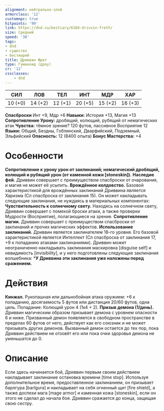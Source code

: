 ```yaml
---
alignment: нейтрально-злой
armorclass: '12'
customnpc: true
hitpoints: '99'
link: https://dnd.su/bestiary/6184-drivvin-freth/
size: Средний
speed: '30'
tags:
- dnd
- существо
- бестиарий
title: Дриввин Фрет
type: Гуманоид (дроу)
cr: '12'
cssclasses:
    - dnd
---
```



| СИЛ | ЛОВ | ТЕЛ | ИНТ | МДР | ХАР |
|---|---|---|---|---|---|
| 10 (+0) | 14 (+2) | 12 (+1) | 20 (+5) | 15 (+2) | 16 (+3) |
**Спасброски** Инт +9, Мдр +6
**Навыки:** История +13, Магия +13
**Сопротивление Урону:** дробящий, колющий, рубящий от немагических атак
**Чувства:** тёмное зрение? 120 футов, пассивное Восприятие 12
**Языки:** Общий, Бездны, Гоблинский, Дварфийский, Подземный, Эльфийский
**Опасность:** 12 (8400 опыта)
**Бонус Мастерства:** +4


# Особенности
**Сопротивление к урону урон от заклинаний; немагический дробящий, колющий и рубящий урон (от каменной кожи [stoneskin]).** 
**Наследие фей.** Дриввин совершает с преимуществом спасброски от очарования, и магия не может её усыпить.
**Врождённое колдовство.** Базовой характеристикой для врождённых заклинаний Дриввина является Харизма (Сл спасброска от заклинания 15). Он может накладывать следующие заклинания, не нуждаясь в материальных компонентах:
**Чувствительность к солнечному свету.** Находясь на солнечном свету, Дриввин совершает с помехой броски атаки, а также проверки Мудрости (Восприятие), полагающиеся на зрение.
**Сопротивление магии.** Дриввин совершает с преимуществом спасброски от заклинаний и прочих магических эффектов.
**Использование заклинаний.** Дриввин является заклинателем 18-го уровня. Его базовой характеристикой является Интеллект (Сл спасброска от заклинания 17, +9 к попаданию атаками заклинаниями). Дриввин может неограниченно накладывать заклинания маскировка [disguise self] и невидимость [invisibility], и у него подготовлены следующие заклинания волшебника:
***У Дриввина эти заклинания уже наложены перед сражением.** 


# Действия
**Кинжал.** Рукопашная или дальнобойная атака оружием: +6 к попаданию, досягаемость 5 футов или дистанция 20/60 футов, одна цель. Попадание: Колющий урон 4 (1к4 + 2).
**Призыв демона (1/день).** Дриввин магическим образом призывает демона с уровнем опасности 6 и ниже. Призванный демон появляется в свободном пространстве в пределах 60 футов от него, действует как его союзник и не может призывать других демонов. Вызванный демон остается до тех пор, пока Дриввин действием не отзовёт его или пока очки здоровья демона не уменьшатся до 0.


# Описание
Если здесь начинается бой, Дриввин первым своим действием накладывает заклинание остановка времени [time stop]. Используя дополнительное время, предоставленное заклинанием, он призывает барлгура [barlgura] и накладывает на себя огненный щит [fire shield], а также доспехи мага [mage armor] и каменная кожа [stoneskin], если он этого не сделал до начала боя. Дриввин сражается до конца, защищая свою сестру.